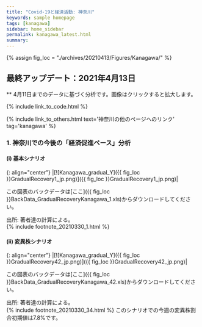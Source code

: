 ```yaml
---
title: "Covid-19と経済活動: 神奈川"
keywords: sample homepage
tags: [kanagawa]
sidebar: home_sidebar
permalink: kanagawa_latest.html
summary:
---
```


{% assign fig_loc = "./archives/20210413/Figures/Kanagawa/" %}

## 最終アップデート：2021年4月13日
** 4月11日までのデータに基づく分析です。画像はクリックすると拡大します。

{% include link_to_code.html %}

{% include link_to_others.html text='神奈川の他のページへのリンク' tag='kanagawa' %}

### 1. 神奈川での今後の「経済促進ペース」分析

#### (i) 基本シナリオ

{: align="center"}
|[![Kanagawa_gradual_Y]({{ fig_loc }}GradualRecovery1_jp.png)]({{ fig_loc }}GradualRecovery1_jp.png)|

この図表のバックデータは[ここ]({{ fig_loc }}BackData_GradualRecoveryKanagawa_1.xls)からダウンロードしてください。

出所: 著者達の計算による。<br>
{% include footnote_20210330_1.html %}

<!-- #### (ii) 気の引き締まりシナリオ

{: align="center"}
|[![Kanagawa_gradual_Y]({{ fig_loc }}GradualRecovery3_jp.png)]({{ fig_loc }}GradualRecovery3_jp.png)|

この図表のバックデータは[ここ]({{ fig_loc }}BackData_GradualRecoveryKanagawa_3.xls)からダウンロードしてください。

出所: 著者達の計算による。<br>
{% include footnote_20210330_2.html %} -->

<!-- #### (ii) 変異株シナリオ

{: align="center"}
|[![Kanagawa_gradual_Y]({{ fig_loc }}GradualRecovery41_jp.png)]({{ fig_loc }}GradualRecovery41_jp.png)|

この図表のバックデータは[ここ]({{ fig_loc }}BackData_GradualRecoveryKanagawa_41.xls)からダウンロードしてください。

出所: 著者達の計算による。<br>
{% include footnote_20210330_34.html %}
このシナリオでの今週の変異株割合初期値は1.72%です。 -->

#### (ii) 変異株シナリオ

{: align="center"}
|[![Kanagawa_gradual_Y]({{ fig_loc }}GradualRecovery42_jp.png)]({{ fig_loc }}GradualRecovery42_jp.png)|

この図表のバックデータは[ここ]({{ fig_loc }}BackData_GradualRecoveryKanagawa_42.xls)からダウンロードしてください。

出所: 著者達の計算による。<br>
{% include footnote_20210330_34.html %}
このシナリオでの今週の変異株割合初期値は7.8%です。
